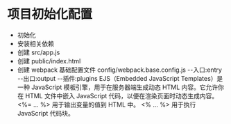 # 项目初始化配置

- 初始化
- 安装相关依赖
- 创建 src/app.js
- 创建 public/index.html
- 创建 webpack 基础配置文件 config/webpack.base.config.js
  --入口:entry
  --出口:output
  --插件:plugins
  EJS（Embedded JavaScript Templates）是一种 JavaScript 模板引擎，用于在服务器端生成动态 HTML 内容。它允许你在 HTML 文件中嵌入 JavaScript 代码，以便在渲染页面时动态生成内容。
  <%= ... %> 用于输出变量的值到 HTML 中。
  <% ... %> 用于执行 JavaScript 代码块。
